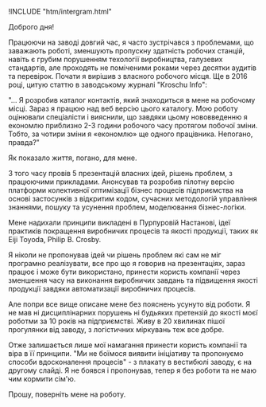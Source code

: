 !INCLUDE "htm/intergram.html"

Доброго дня! 

Працюючи на заводі довгий час, я часто зустрічався з проблемами, що заважають роботі, зменшують пропускну здатність робочих станцій, навіть є грубим порушенням техології виробництва, галузевих стандартів, але проходять не поміченими роками через десятки аудитів та перевірок. Почати я вирішив з власного  робочого місця. Ще в 2016 році, цитую статтю в заводському журналі "Kroschu Info":

"... Я розробив каталог контактів, який знаходиться в мене на робочому місці. Зараз я працюю над веб версію цього каталогу. Мою роботу оцінювали спеціалісти і вияснили, що завдяки цьому нововведенню я економлю приблизно 2-3 години робочого часу протягом  побочої зміни. Тобто, за чотири зміни я «економлю» ще одного працівника. Непогано, правда?" 

Як показало життя, погано, для мене.
   
З того часу провів 5 презентацій власних ідей,  рішень проблем, з працюючими прикладами. Анонсував та розробив пілотну версію платформи колективної оптимізації бізнес процесів підприємства на основі застосунків з відкритим кодом, сучасних методологій управління знаннями, пошуку та усунення проблем, моделювання бізнес-логіки. 

Мене надихали принципи викладені в Пурпуровій Настанові, ідеї практиків покращення виробничих процесів та якості продукції, таких як Eiji Toyoda, Philip B. Crosby.

Я ніколи не пропонував ідей чи рішень проблем які сам не міг програмно реалізувати, все про що я говорив на презентаціях, зараз працює і може бути використано, принести користь компанії через зменшення часу на виконання виробничих завдань та підвищення якості продукції завдяки автоматизації виробничих процесів.

Але попри все вище описане мене без пояснень усунуто від роботи. Я не мав ні дисциплінарних порушень ні будьяких претензій до якості моєї роботми за 10 років на підприємстві. Живу в 20 хвилинах пішої прогулянки від заводу, з логістичних міркувань теж все добре.

Отже залишається лише мої намагання принести користь компанії та віра в її принципи. "Ми не боїмося виявити ініціативу та пропонуємо способи вдосконалення процесів" - з плакату в вестибюлі заводу, є на другому слайді. Я не боявся і пропонував, тепер я без роботи та не маю чим кормити сім'ю.

Прошу, поверніть мене на роботу.